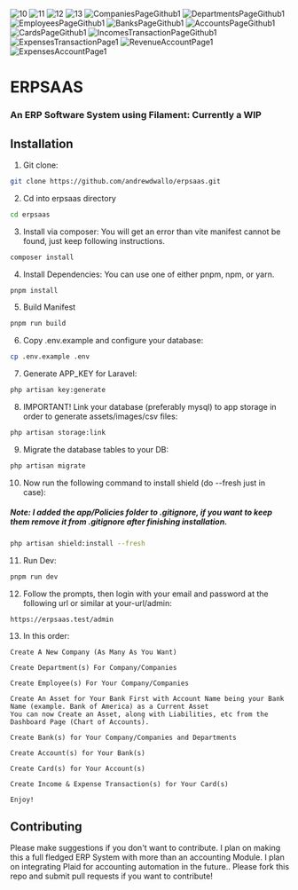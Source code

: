![10](https://user-images.githubusercontent.com/104294090/198823691-dd503f53-0ff0-4c24-b8f6-5c6f4f03c32a.png)
![11](https://user-images.githubusercontent.com/104294090/198823738-48abf5de-e5ff-4bd7-9ecd-8eeafa24ed2d.png)
![12](https://user-images.githubusercontent.com/104294090/198823750-d2c0c93d-12dc-4767-b183-c0ce41d27d4b.png)
![13](https://user-images.githubusercontent.com/104294090/198823891-4153e2fe-d516-4ee8-bd8f-e78c97acd316.png)
![CompaniesPageGithub1](https://user-images.githubusercontent.com/104294090/193767442-13fec3f6-fd24-4057-87b2-5d3352d42af4.png)
![DepartmentsPageGithub1](https://user-images.githubusercontent.com/104294090/193767444-218ff1b4-8eb6-4b4e-84be-72f040601052.png)
![EmployeesPageGithub1](https://user-images.githubusercontent.com/104294090/193767445-3207f1fc-e79a-42a3-99e8-93e645def04b.png)
![BanksPageGithub1](https://user-images.githubusercontent.com/104294090/193767439-eca66f6e-23d6-443e-bd09-f2d2fb92dc9b.png)
![AccountsPageGithub1](https://user-images.githubusercontent.com/104294090/193767436-0bff8d27-03e9-4c06-81b6-b9c90eb69919.png)
![CardsPageGithub1](https://user-images.githubusercontent.com/104294090/193767440-6da9c416-d227-489f-959d-e3ec2d7be17a.png)
![IncomesTransactionPageGithub1](https://user-images.githubusercontent.com/104294090/193767450-a6b19f9c-e9bd-4b41-83ed-2aeec5b8be0a.png)
![ExpensesTransactionPage1](https://user-images.githubusercontent.com/104294090/193767448-00fb0433-6d97-4480-a6c6-0e64b156b45b.png)
![RevenueAccountPage1](https://user-images.githubusercontent.com/104294090/193767451-9d6d02b3-8041-4154-84a1-3e0a2a7d2398.png)
![ExpensesAccountPage1](https://user-images.githubusercontent.com/104294090/193767446-67bebb68-7fcb-4085-8d8e-90e0179a664c.png)
# ERPSAAS

### An ERP Software System using Filament: Currently a WIP

## Installation

1. Git clone:

```bash
git clone https://github.com/andrewdwallo/erpsaas.git
```

2. Cd into erpsaas directory

```bash
cd erpsaas
```

3. Install via composer: You will get an error than vite manifest cannot be found, just keep following instructions.
```bash
composer install
```

4. Install Dependencies: You can use one of either pnpm, npm, or yarn.

```bash
pnpm install
```

5. Build Manifest
```bash
pnpm run build
```

6. Copy .env.example and configure your database:
```bash
cp .env.example .env
```

7. Generate APP_KEY for Laravel:
```bash
php artisan key:generate
```

8. IMPORTANT! Link your database (preferably mysql) to app storage in order to generate assets/images/csv files:
```bash
php artisan storage:link
```

9. Migrate the database tables to your DB:
```bash
php artisan migrate
```

10. Now run the following command to install shield (do --fresh just in case):
##### Note: I added the app/Policies folder to .gitignore, if you want to keep them remove it from .gitignore after finishing installation.
```bash
php artisan shield:install --fresh
```

11. Run Dev:
```bash
pnpm run dev
```

12. Follow the prompts, then login with your email and password at the following url or similar at your-url/admin:
```
https://erpsaas.test/admin 
```

13. In this order:
```
Create A New Company (As Many As You Want)
```
```
Create Department(s) For Company/Companies
```
```
Create Employee(s) For Your Company/Companies
```
```
Create An Asset for Your Bank First with Account Name being your Bank Name (example. Bank of America) as a Current Asset
You can now Create an Asset, along with Liabilities, etc from the Dashboard Page (Chart of Accounts).
```
```
Create Bank(s) for Your Company/Companies and Departments
```
```
Create Account(s) for Your Bank(s)
```
```
Create Card(s) for Your Account(s)
```
```
Create Income & Expense Transaction(s) for Your Card(s)
```
```
Enjoy!
```

## Contributing
Please make suggestions if you don't want to contribute.
I plan on making this a full fledged ERP System with more than an accounting Module.
I plan on integrating Plaid for accounting automation in the future..
Please fork this repo and submit pull requests if you want to contribute!
